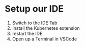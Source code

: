 # Setup our IDE


1. Switch to the IDE Tab
2. Install the Kubernetes extension
3. restart the IDE
4. Open up a Terminal in VSCode
